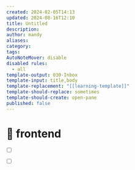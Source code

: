 ```yaml
---
created: 2024-02-05T14:13
updated: 2024-08-16T12:10
title: Untitled
description: 
author: mandy
aliases: 
category: 
tags: 
AutoNoteMover: disable
disabled rules:
  - all
template-output: 030-Inbox
template-input: title,body
template-replacement: "[[learning-template]]"
template-should-replace: sometimes
template-should-create: open-pane
published: false
---
```

# 🚀 frontend

- [ ] []()
- [ ] []()

